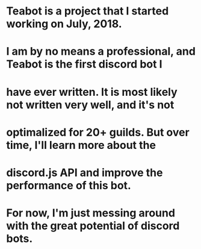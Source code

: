 # Teabot is a project that I started working on July, 2018.

# I am by no means a professional, and Teabot is the first discord bot I
# have ever written. It is most likely not written very well, and it's not
# optimalized for 20+ guilds. But over time, I'll learn more about the
# discord.js API and improve the performance of this bot.

# For now, I'm just messing around with the great potential of discord bots.
